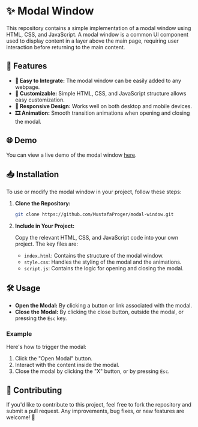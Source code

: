 # ✨ Modal Window

This repository contains a simple implementation of a modal window using HTML, CSS, and JavaScript. A modal window is a common UI component used to display content in a layer above the main page, requiring user interaction before returning to the main content.

## 🚀 Features

- **🔧 Easy to Integrate:** The modal window can be easily added to any webpage.
- **🎨 Customizable:** Simple HTML, CSS, and JavaScript structure allows easy customization.
- **📱 Responsive Design:** Works well on both desktop and mobile devices.
- **🎞️ Animation:** Smooth transition animations when opening and closing the modal.

## 🌐 Demo

You can view a live demo of the modal window [here](https://mustafaproger.github.io/modal-window/).

## 📥 Installation

To use or modify the modal window in your project, follow these steps:

1. **Clone the Repository:**

   ```bash
   git clone https://github.com/MustafaProger/modal-window.git
   ```

2. **Include in Your Project:**

   Copy the relevant HTML, CSS, and JavaScript code into your own project. The key files are:

   - `index.html`: Contains the structure of the modal window.
   - `style.css`: Handles the styling of the modal and the animations.
   - `script.js`: Contains the logic for opening and closing the modal.

## 🛠️ Usage

- **Open the Modal:** By clicking a button or link associated with the modal.
- **Close the Modal:** By clicking the close button, outside the modal, or pressing the `Esc` key.

### Example

Here's how to trigger the modal:

1. Click the "Open Modal" button.
2. Interact with the content inside the modal.
3. Close the modal by clicking the "X" button, or by pressing `Esc`.

## 🤝 Contributing

If you'd like to contribute to this project, feel free to fork the repository and submit a pull request. Any improvements, bug fixes, or new features are welcome! 🎉
